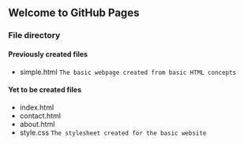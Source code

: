 ## Welcome to GitHub Pages

### File directory
#### Previously created files
- simple.html
`
The basic webpage created from basic HTML concepts
`
#### Yet to be created files
- index.html
- contact.html
- about.html
- style.css
`
The stylesheet created for the basic website
`
